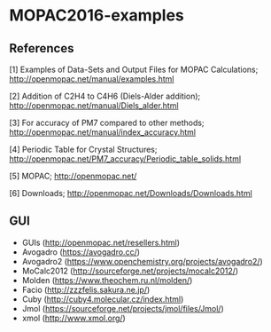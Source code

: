 # MOPAC2016-examples

## References


[1] Examples of Data-Sets and Output Files for MOPAC Calculations; http://openmopac.net/manual/examples.html


[2] Addition of C2H4 to C4H6 (Diels-Alder addition); http://openmopac.net/manual/Diels_alder.html


[3] For accuracy of PM7 compared to other methods; http://openmopac.net/manual/index_accuracy.html


[4] Periodic Table for Crystal Structures; http://openmopac.net/PM7_accuracy/Periodic_table_solids.html


[5] MOPAC; http://openmopac.net/


[6] Downloads; http://openmopac.net/Downloads/Downloads.html


## GUI
- GUIs (http://openmopac.net/resellers.html)
- Avogadro (https://avogadro.cc/)
- Avogadro2 (https://www.openchemistry.org/projects/avogadro2/)
- MoCalc2012 (http://sourceforge.net/projects/mocalc2012/)
- Molden (https://www.theochem.ru.nl/molden/)
- Facio (http://zzzfelis.sakura.ne.jp/)
- Cuby (http://cuby4.molecular.cz/index.html)
- Jmol (https://sourceforge.net/projects/jmol/files/Jmol/)
- xmol (http://www.xmol.org/)